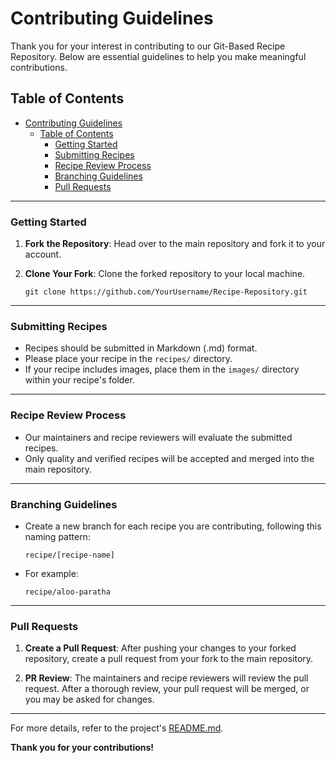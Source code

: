 # Contributing Guidelines

Thank you for your interest in contributing to our Git-Based Recipe Repository. Below are essential guidelines to help you make meaningful contributions.

## Table of Contents

- [Contributing Guidelines](#contributing-guidelines)
  - [Table of Contents](#table-of-contents)
    - [Getting Started](#getting-started)
    - [Submitting Recipes](#submitting-recipes)
    - [Recipe Review Process](#recipe-review-process)
    - [Branching Guidelines](#branching-guidelines)
    - [Pull Requests](#pull-requests)

---

### Getting Started

1. **Fork the Repository**: Head over to the main repository and fork it to your account.

2. **Clone Your Fork**: Clone the forked repository to your local machine.

    ```
    git clone https://github.com/YourUsername/Recipe-Repository.git
    ```

---

### Submitting Recipes

- Recipes should be submitted in Markdown (.md) format.
- Please place your recipe in the `recipes/` directory.
- If your recipe includes images, place them in the `images/` directory within your recipe's folder.

---

### Recipe Review Process

- Our maintainers and recipe reviewers will evaluate the submitted recipes.
- Only quality and verified recipes will be accepted and merged into the main repository.

---

### Branching Guidelines

- Create a new branch for each recipe you are contributing, following this naming pattern:

    ```
    recipe/[recipe-name]
    ```
    
- For example:

    ```
    recipe/aloo-paratha
    ```

---

### Pull Requests

1. **Create a Pull Request**: After pushing your changes to your forked repository, create a pull request from your fork to the main repository.

2. **PR Review**: The maintainers and recipe reviewers will review the pull request. After a thorough review, your pull request will be merged, or you may be asked for changes.

---

For more details, refer to the project's [README.md](./README.md).

**Thank you for your contributions!**
